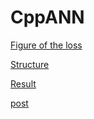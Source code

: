 # CppANN
[Figure of the loss](http://libraneptune.byethost24.com/wordpress/wp-content/uploads/2019/11/newplot1.png)

[Structure](http://libraneptune.byethost24.com/wordpress/wp-content/uploads/2019/11/ANN-1024x547.jpg)

[Result](http://libraneptune.byethost24.com/wordpress/wp-content/uploads/2019/11/1572751134.png)

[post](http://libraneptune.byethost24.com/wordpress/2019/11/02/simple-ann-realized-in-cpp-without-any-dl-framework/)
